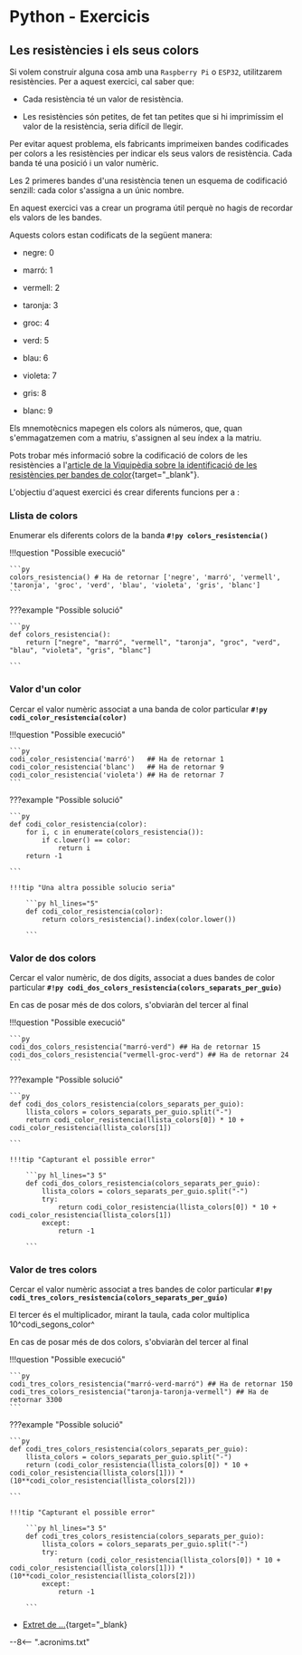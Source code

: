 # Python - Exercicis

## Les resistències i els seus colors

Si volem construir alguna cosa amb una `Raspberry Pi` o `ESP32`, utilitzarem resistències. Per a aquest exercici, cal saber que:

* Cada resistència té un valor de resistència.

* Les resistències són petites, de fet tan petites que si hi imprimíssim el valor de la resistència, seria difícil de llegir.

Per evitar aquest problema, els fabricants imprimeixen bandes codificades per colors a les resistències per indicar els seus valors de resistència. Cada banda té una posició i un valor numèric.

Les 2 primeres bandes d'una resistència tenen un esquema de codificació senzill: cada color s'assigna a un únic nombre.

En aquest exercici vas a crear un programa útil perquè no hagis de recordar els valors de les bandes.

Aquests colors estan codificats de la següent manera:

* negre: 0

* marró: 1

* vermell: 2

* taronja: 3

* groc: 4

* verd: 5

* blau: 6

* violeta: 7

* gris: 8

* blanc: 9

Els mnemotècnics mapegen els colors als números, que, quan s'emmagatzemen com a matriu, s'assignen al seu índex a la matriu.

Pots trobar més informació sobre la codificació de colors de les resistències a l'[article de la Viquipèdia sobre la identificació de les resistències per bandes de color][resistències]{target="_blank"}.

L'objectiu d'aquest exercici és crear diferents funcions per a :

### Llista de colors

Enumerar els diferents colors de la banda **`#!py colors_resistencia()`**

!!!question "Possible execució"

    ```py
    colors_resistencia() # Ha de retornar ['negre', 'marró', 'vermell', 'taronja', 'groc', 'verd', 'blau', 'violeta', 'gris', 'blanc']
    ```

???example "Possible solució"

    ```py
    def colors_resistencia():
        return ["negre", "marró", "vermell", "taronja", "groc", "verd", "blau", "violeta", "gris", "blanc"]

    ```

### Valor d'un color

Cercar el valor numèric associat a una banda de color particular **`#!py codi_color_resistencia(color)`**

!!!question "Possible execució"

    ```py
    codi_color_resistencia('marró')   ## Ha de retornar 1
    codi_color_resistencia('blanc')   ## Ha de retornar 9
    codi_color_resistencia('violeta') ## Ha de retornar 7
    ```

???example "Possible solució"

    ```py
    def codi_color_resistencia(color):
        for i, c in enumerate(colors_resistencia()):
            if c.lower() == color:
                return i
        return -1

    ```

    !!!tip "Una altra possible solucio seria"

        ```py hl_lines="5"
        def codi_color_resistencia(color):
            return colors_resistencia().index(color.lower())

        ```

### Valor de dos colors

Cercar el valor numèric, de dos dígits, associat a dues bandes de color particular **`#!py codi_dos_colors_resistencia(colors_separats_per_guio)`**

En cas de posar més de dos colors, s'obviaràn del tercer al final

!!!question "Possible execució"

    ```py
    codi_dos_colors_resistencia("marró-verd") ## Ha de retornar 15
    codi_dos_colors_resistencia("vermell-groc-verd") ## Ha de retornar 24
    ```

???example "Possible solució"

    ```py
    def codi_dos_colors_resistencia(colors_separats_per_guio):
        llista_colors = colors_separats_per_guio.split("-")
        return codi_color_resistencia(llista_colors[0]) * 10 + codi_color_resistencia(llista_colors[1])

    ```

    !!!tip "Capturant el possible error"

        ```py hl_lines="3 5"
        def codi_dos_colors_resistencia(colors_separats_per_guio):
            llista_colors = colors_separats_per_guio.split("-")
            try:
                return codi_color_resistencia(llista_colors[0]) * 10 + codi_color_resistencia(llista_colors[1])
            except:
                return -1

        ```

### Valor de tres colors

Cercar el valor numèric associat a tres bandes de color particular **`#!py codi_tres_colors_resistencia(colors_separats_per_guio)`**

El tercer és el multiplicador, mirant la taula, cada color multiplica 10^codi_segons_color^

En cas de posar més de dos colors, s'obviaràn del tercer al final

!!!question "Possible execució"

    ```py
    codi_tres_colors_resistencia("marró-verd-marró") ## Ha de retornar 150
    codi_tres_colors_resistencia("taronja-taronja-vermell") ## Ha de retornar 3300
    ```

???example "Possible solució"

    ```py
    def codi_tres_colors_resistencia(colors_separats_per_guio):
        llista_colors = colors_separats_per_guio.split("-")
        return (codi_color_resistencia(llista_colors[0]) * 10 + codi_color_resistencia(llista_colors[1])) * (10**codi_color_resistencia(llista_colors[2]))

    ```

    !!!tip "Capturant el possible error"

        ```py hl_lines="3 5"
        def codi_tres_colors_resistencia(colors_separats_per_guio):
            llista_colors = colors_separats_per_guio.split("-")
            try:
                return (codi_color_resistencia(llista_colors[0]) * 10 + codi_color_resistencia(llista_colors[1])) * (10**codi_color_resistencia(llista_colors[2]))
            except:
                return -1

        ```


* [Extret de ...][]{target="_blank} 


[Extret de ...]:        https://exercism.org/tracks/python/exercises/resistor-color     "Extret de ..."

[resistències]:          https://ca.wikipedia.org/wiki/Resist%C3%A8ncia_el%C3%A8ctrica_(component)#Identificaci%C3%B3_per_bandes_de_color    "Colors de les resistències"



--8<-- ".acronims.txt"
